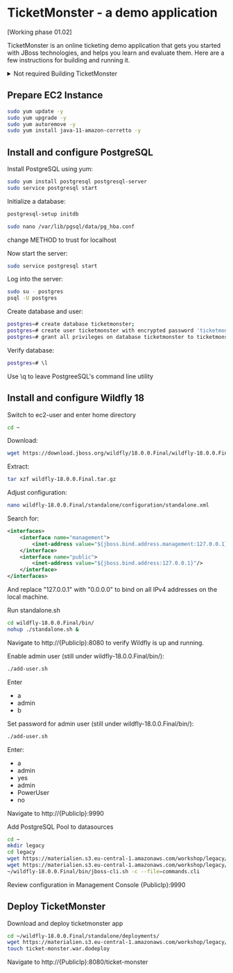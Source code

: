# TicketMonster - a demo application
[Working phase 01.02]

TicketMonster is an online ticketing demo application that gets you started with JBoss technologies, and helps you learn and evaluate them.
Here are a few instructions for building and running it. 
<details>
  <summary>Not required Building TicketMonster</summary>
**Building TicketMonster**
TicketMonster can be built from Maven, by runnning the following Maven command:

```bash
mvn clean package
```
</details>


## Prepare EC2 Instance

```bash
sudo yum update -y
sudo yum upgrade -y
sudo yum autoremove -y
sudo yum install java-11-amazon-corretto -y

```

## Install and configure PostgreSQL
Install PostgreSQL using yum:
```bash
sudo yum install postgresql postgresql-server 
sudo service postgresql start

```

Initialize a database:
```bash
postgresql-setup initdb
```


```bash
sudo nano /var/lib/pgsql/data/pg_hba.conf
```

change METHOD to trust for localhost

Now start the server:
```bash
sudo service postgresql start
```


Log into the server:
```bash
sudo su - postgres
psql -U postgres
```

Create database and user:
```bash
postgres=# create database ticketmonster;
postgres=# create user ticketmonster with encrypted password 'ticketmonster';
postgres=# grant all privileges on database ticketmonster to ticketmonster;
```

Verify database:
```bash
postgres=# \l
```

Use \q to leave PostgreeSQL's command line utility

## Install and configure Wildfly 18
Switch to ec2-user and enter home directory
```bash
cd ~
```

Download:
```bash
wget https://download.jboss.org/wildfly/18.0.0.Final/wildfly-18.0.0.Final.tar.gz
```

Extract:
```bash
tar xzf wildfly-18.0.0.Final.tar.gz
```

Adjust configuration:
```bash
nano wildfly-18.0.0.Final/standalone/configuration/standalone.xml
```

Search for:
```xml
<interfaces>
    <interface name="management">
        <inet-address value="${jboss.bind.address.management:127.0.0.1}"/>
    </interface>
    <interface name="public">
        <inet-address value="${jboss.bind.address:127.0.0.1}"/>
    </interface>
</interfaces>
```

And replace "127.0.0.1" with "0.0.0.0" to bind on all IPv4 addresses on the local machine.

Run standalone.sh
```bash
cd wildfly-18.0.0.Final/bin/
nohup ./standalone.sh &
```

Navigate to http://{PublicIp}:8080 to verify Wildfly is up and running.

Enable admin user (still under wildfly-18.0.0.Final/bin/):
```bash
./add-user.sh
```

Enter
- a
- admin
- b


Set password for admin user (still under wildfly-18.0.0.Final/bin/):
```bash
./add-user.sh
```

Enter:
- a
- admin
- yes
- admin
- PowerUser
- no

Navigate to http://{PublicIp}:9990 

Add PostgreSQL Pool to datasources
```bash
cd ~
mkdir legacy
cd legacy
wget https://materialien.s3.eu-central-1.amazonaws.com/workshop/legacy/commands.cli
wget https://materialien.s3.eu-central-1.amazonaws.com/workshop/legacy/postgresql-9.4-1202.jdbc41.jar
~/wildfly-18.0.0.Final/bin/jboss-cli.sh -c --file=commands.cli
```

Review configuration in Management Console {PublicIp}:9990

## Deploy TicketMonster

Download and deploy ticketmonster app

```bash
cd ~/wildfly-18.0.0.Final/standalone/deployments/
wget https://materialien.s3.eu-central-1.amazonaws.com/workshop/legacy/ticket-monster.war
touch ticket-monster.war.dodeploy 
```

Navigate to http://{PublicIp}:8080/ticket-monster
